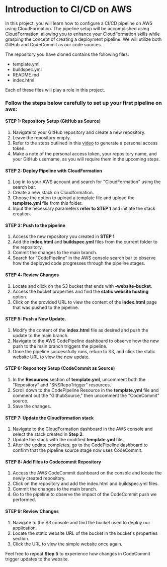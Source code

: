 # Introduction to CI/CD on AWS
In this project, you will learn how to configure a CI/CD pipeline on AWS using CloudFormation. The pipeline setup will be accomplished using CloudFormation, allowing you to enhance your CloudFormation skills while grasping the concept of creating a deployment pipeline. We will utilize both GitHub and CodeCommit as our code sources.

The repository you have cloned contains the following files:
- template.yml
- buildspec.yml
- README.md 
- index.html

Each of these files will play a role in this project.
### Follow the steps below carefully to set up your first pipeline on aws:
#### STEP 1: Repository Setup (GitHub as Source)
1. Navigate to your GitHub repository and create a new repository.
2. Leave the repository empty.
3. Refer to the steps outlined in this [video](https://www.youtube.com/watch?v=toFrROIhUHM) to generate a personal access token.
4. Make a note of the personal access token, your repository name, and your GitHub username, as you will require them in the upcoming steps.
#### STEP 2: Deploy Pipeline with CloudFormation
1. Log in to your AWS account and search for "CloudFormation" using the search bar.
2. Create a new stack on Cloudformation.
3. Choose the option to upload a template file and upload the **template.yml** file from this folder.
4. Input the necessary parameters **refer to STEP 1** and initiate the stack creation.
#### STEP 3: Push to the pipeline
1. Access the new repository you created in **STEP 1**
2. Add the **index.html** and **buildspec.yml** files from the current folder to the repository.
3. Commit the changes to the main branch.
4. Search for "CodePipeline" in the AWS console search bar to observe how the deployed code progresses through the pipeline stages.
#### STEP 4: Review Changes
1. Locate and click on the S3 bucket that ends with **-website-bucket**.
2. Access the bucket properties and find the **static website hosting** option.
3. Click on the provided URL to view the content of the **index.html** page that was pushed to the pipeline.
#### STEP 5: Push a New Update.
1. Modify the content of the **index.html** file as desired and push the update to the main branch.
2. Navigate to the AWS CodePipeline dashboard to observe how the new push to the main branch triggers the pipeline.
3. Once the pipeline successfully runs, return to S3, and click the static website URL to view the new update.
#### STEP 6: Repository Setup (CodeCommit as Source)
1. In the **Resources** section of **template.yml**, uncomment both the "Repository" and "SNSRepoTrigger" resources.
2. Scroll down to the CodePipeline Resource in the **template.yml** file and comment out the "GithubSource," then uncomment the "CodeCommit" source.
3. Save the changes.
#### STEP 7: Update the Cloudformation stack
1. Navigate to the CloudFormation dashboard in the AWS console and select the stack created in **Step 2**.
2. Update the stack with the modified **template.yml** file.
3. After the update completes, go to the CodePipeline dashboard to confirm that the pipeline source stage now uses CodeCommit.
#### STEP 8: Add Files to Codecommit Repository
1. Access the AWS CodeCommit dashboard on the console and locate the newly created repository.
2. Click on the repository and add the index.html and buildspec.yml files.
3. Commit the changes to the main branch.
4. Go to the pipeline to observe the impact of the CodeCommit push we performed.
#### STEP 9: Review Changes
1. Navigate to the S3 console and find the bucket used to deploy our application.
2. Locate the static website URL of the bucket in the bucket's properties section.
3. Click the URL to view the simple website once again.

Feel free to repeat **Step 5** to experience how changes in CodeCommit trigger updates to the website.
